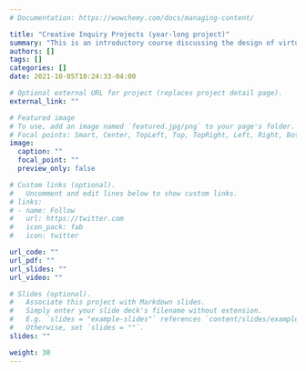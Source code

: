 ```yaml
---
# Documentation: https://wowchemy.com/docs/managing-content/

title: "Creative Inquiry Projects (year-long project)"
summary: "This is an introductory course discussing the design of virtual reality (VR) hardware and systems. We primarily focus on Head-Mounted Displays (HMDs), though much of the content is also relevant to head-tracked displays, such as a CAVE. This course covers four broad topics: user experiences in VR, optics of HMDs, tracking systems for HMDs, and rending in HMDs. I assume a general technical background and some familiarity with computer graphics or human factors. In the past students from many academic backgrounds (computer science, engineering, architecture, psychology, fine arts) have successfully taken this course. However, some sections (especially the rendering in HMDs section) may be more challenging to students without a background in computer science. If you are unsure if the course is appropriate to your skills you should talk with me prior to enrolling in the class."
authors: []
tags: []
categories: []
date: 2021-10-05T10:24:33-04:00

# Optional external URL for project (replaces project detail page).
external_link: ""

# Featured image
# To use, add an image named `featured.jpg/png` to your page's folder.
# Focal points: Smart, Center, TopLeft, Top, TopRight, Left, Right, BottomLeft, Bottom, BottomRight.
image:
  caption: ""
  focal_point: ""
  preview_only: false

# Custom links (optional).
#   Uncomment and edit lines below to show custom links.
# links:
# - name: Follow
#   url: https://twitter.com
#   icon_pack: fab
#   icon: twitter

url_code: ""
url_pdf: ""
url_slides: ""
url_video: ""

# Slides (optional).
#   Associate this project with Markdown slides.
#   Simply enter your slide deck's filename without extension.
#   E.g. `slides = "example-slides"` references `content/slides/example-slides.md`.
#   Otherwise, set `slides = ""`.
slides: ""

weight: 30
---
```

